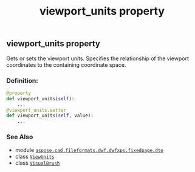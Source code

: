 ﻿---
title: viewport_units property
second_title: Aspose.CAD for Python via .NET API References
description: 
type: docs
weight: 90
url: /python-net/aspose.cad.fileformats.dwf.dwfxps.fixedpage.dto/visualbrush/viewport_units/
is_root: false
---

## viewport_units property


Gets or sets the viewport units.
Specifies the relationship of the viewport coordinates to the containing coordinate space.
### Definition:
```python
@property
def viewport_units(self):
    ...
@viewport_units.setter
def viewport_units(self, value):
    ...
```

### See Also
* module [`aspose.cad.fileformats.dwf.dwfxps.fixedpage.dto`](../../)
* class [`ViewUnits`](/cad/python-net/aspose.cad.fileformats.dwf.dwfxps.fixedpage.dto/viewunits)
* class [`VisualBrush`](/cad/python-net/aspose.cad.fileformats.dwf.dwfxps.fixedpage.dto/visualbrush)
